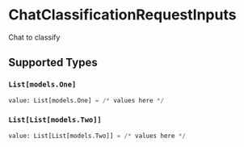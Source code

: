 # ChatClassificationRequestInputs

Chat to classify


## Supported Types

### `List[models.One]`

```python
value: List[models.One] = /* values here */
```

### `List[List[models.Two]]`

```python
value: List[List[models.Two]] = /* values here */
```

